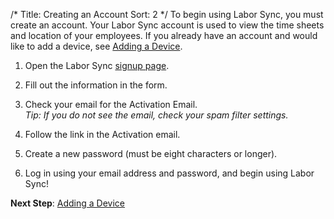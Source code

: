 /*
Title: Creating an Account
Sort: 2
*/
To begin using Labor Sync, you must create an account.  Your Labor Sync account is used to view the time sheets and location of your employees.  If you already have an account and would like to add a device, see [Adding a Device](%base_url%/getting-started/adding-a-device).  

1. Open the Labor Sync [signup page](https://www.laborsync.com/signup).  

2. Fill out the information in the form.

3. Check your email for the Activation Email.  
    *Tip: If you do not see the email, check your spam filter settings.*  

4. Follow the link in the Activation email.  

5. Create a new password (must be eight characters or longer).

6. Log in using your email address and password, and begin using Labor Sync!  


**Next Step**: [Adding a Device](%base_url%/getting-started/adding-a-device)
